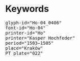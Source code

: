 # Keywords
<pre>
glyph-id="Ho-04_0406"
font-id="Ho-04"
printer-id="Ho"
printer="Kasper Hochfeder"
period="1503–1505"
place="Kraków"
PT plate="022"
</pre>
